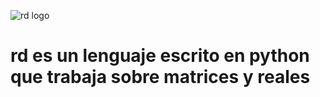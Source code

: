 ![rd logo](https://github.com/user-attachments/assets/ce517ca6-f81b-4f12-9735-5bb56c306b42)
<h1> rd es un lenguaje escrito en python que trabaja sobre matrices y reales</h1>
